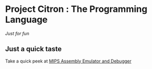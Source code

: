 # Project Citron : The Programming Language
_Just for fun_

## Just a quick taste
Take a quick peek at [MIPS Assembly Emulator and Debugger](https://rawgit.com/alimpfard/citron-http/blob/master/rendered/mips_emu.html)
